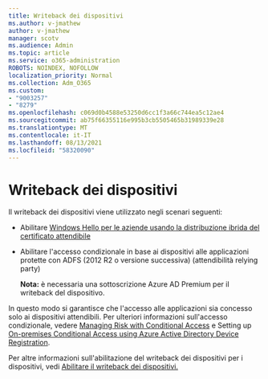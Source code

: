 ```yaml
---
title: Writeback dei dispositivi
ms.author: v-jmathew
author: v-jmathew
manager: scotv
ms.audience: Admin
ms.topic: article
ms.service: o365-administration
ROBOTS: NOINDEX, NOFOLLOW
localization_priority: Normal
ms.collection: Adm_O365
ms.custom:
- "9003257"
- "8279"
ms.openlocfilehash: c069d0b4588e53250d6cc1f3a66c744ea5c12ae4
ms.sourcegitcommit: ab75f66355116e995b3cb5505465b31989339e28
ms.translationtype: MT
ms.contentlocale: it-IT
ms.lasthandoff: 08/13/2021
ms.locfileid: "58320090"
---
```

# <a name="device-writeback"></a>Writeback dei dispositivi

Il writeback dei dispositivi viene utilizzato negli scenari seguenti:

- Abilitare [Windows Hello per le aziende usando la distribuzione ibrida del certificato attendibile](https://docs.microsoft.com/windows/security/identity-protection/hello-for-business/hello-hybrid-cert-trust-prereqs#device-registration)
- Abilitare l'accesso condizionale in base ai dispositivi alle applicazioni protette con ADFS (2012 R2 o versione successiva) (attendibilità relying party)

    **Nota:** è necessaria una sottoscrizione Azure AD Premium per il writeback del dispositivo.

In questo modo si garantisce che l'accesso alle applicazioni sia concesso solo ai dispositivi attendibili. Per ulteriori informazioni sull'accesso condizionale, vedere [Managing Risk with Conditional Access](https://docs.microsoft.com/azure/active-directory/conditional-access/overview) e Setting up [On-premises Conditional Access using Azure Active Directory Device Registration](https://docs.microsoft.com/azure/active-directory/devices/overview).

Per altre informazioni sull'abilitazione del writeback dei dispositivi per i dispositivi, vedi [Abilitare il writeback dei dispositivi.](https://docs.microsoft.com/azure/active-directory/hybrid/how-to-connect-device-writeback)
